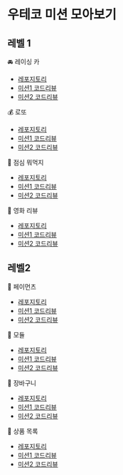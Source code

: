 # 우테코 미션 모아보기

## 레벨 1
🚘 레이싱 카 
- [레포지토리](https://github.com/dle234/javascript-racingcar)
- [미션1 코드리뷰](https://github.com/woowacourse/javascript-racingcar/pull/263)
- [미션2 코드리뷰](https://github.com/woowacourse/javascript-racingcar/pull/299)

💰 로또
- [레포지토리](https://github.com/dle234/javascript-lotto)
- [미션1 코드리뷰](https://github.com/woowacourse/javascript-lotto/pull/265)
- [미션2 코드리뷰](https://github.com/woowacourse/javascript-lotto/pull/306)

🍚 점심 뭐먹지
- [레포지토리](https://github.com/dle234/javascript-lunch) 
- [미션1 코드리뷰](https://github.com/woowacourse/javascript-lunch/pull/114)
- [미션2 코드리뷰](https://github.com/woowacourse/javascript-lunch/pull/153)

🍿 영화 리뷰
- [레포지토리](https://github.com/dle234/javascript-movie-review)
- [미션1 코드리뷰](https://github.com/woowacourse/javascript-movie-review/pull/121)
- [미션2 코드리뷰](https://github.com/woowacourse/javascript-movie-review/pull/159)


## 레벨2

🪪 페이먼츠
- [레포지토리](https://github.com/dle234/react-payments)
- [미션1 코드리뷰](https://github.com/woowacourse/react-payments/pull/358)
- [미션2 코드리뷰](https://github.com/woowacourse/react-payments/pull/396)

👝 모듈
- [레포지토리](https://github.com/dle234/react-modules)
- [미션1 코드리뷰](https://github.com/woowacourse/react-modules/pull/12)
- [미션2 코드리뷰](https://github.com/woowacourse/react-modules/pull/69)

🧺 장바구니
- [레포지토리](https://github.com/dle234/react-shopping-cart)
- [미션1 코드리뷰](https://github.com/woowacourse/react-shopping-cart/pull/254)
- [미션2 코드리뷰](https://github.com/woowacourse/react-shopping-cart/pull/309)
  
📃 상품 목록
- [레포지토리](https://github.com/dle234/react-shopping-products)
- [미션1 코드리뷰](https://github.com/woowacourse/react-shopping-products/pull/31)
- [미션2 코드리뷰](https://github.com/woowacourse/react-shopping-products/pull/66)
